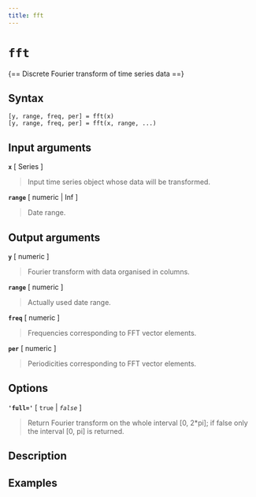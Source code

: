```yaml
---
title: fft
---
```


# `fft`

{== Discrete Fourier transform of time series data ==}


## Syntax 

    [y, range, freq, per] = fft(x)
    [y, range, freq, per] = fft(x, range, ...)


## Input arguments 

__`x`__ [ Series ]
> 
> Input time series object whose data will be transformed.
> 

__`range`__ [ numeric | Inf ] 
> 
> Date range.
> 

## Output arguments 


__`y`__ [ numeric ]
> 
> Fourier transform with data organised in columns.
> 

__`range`__ [ numeric ] 
> 
> Actually used date range.
> 

__`freq`__ [ numeric ] 
> 
> Frequencies corresponding to FFT vector elements.
> 

__`per`__ [ numeric ] 
> 
> Periodicities corresponding to FFT vector elements.
> 

## Options 

__`'full='`__ [ `true` | *`false`* ]
> 
> Return Fourier transform on the whole
> interval [0, 2*pi]; if false only the interval [0, pi] is returned.
> 


## Description 



## Examples

```matlab
```

